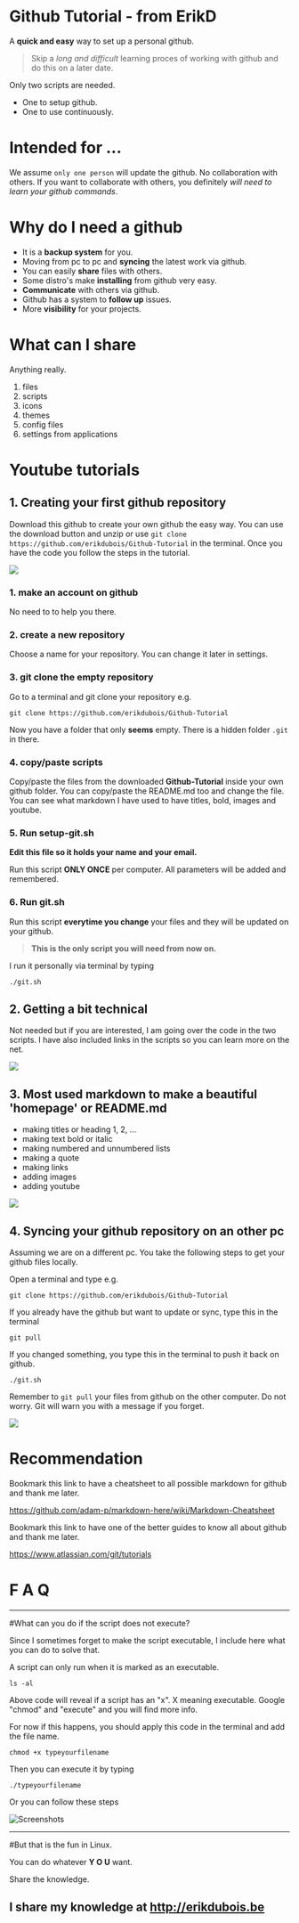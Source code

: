 # Github Tutorial - from ErikD

A **quick and easy** way to set up a personal github. 

>Skip a *long and difficult* learning proces of working with github and do this on a later date.

Only two scripts are needed.

- One to setup github.
- One to use continuously.

# Intended for ...

We assume `only one person` will update the github. No collaboration with others. 
If you want to collaborate with others, you definitely *will need to learn your github commands*.

# Why do I need a github

- It is a **backup system** for you.
- Moving from pc to pc and **syncing** the latest work via github.
- You can easily **share** files with others.
- Some distro's make **installing** from github very easy.
- **Communicate** with others via github.
- Github has a system to **follow up** issues.
- More **visibility** for your projects. 

# What can I share

Anything really. 

1. files
2. scripts
3. icons
4. themes
5. config files
6. settings from applications



# Youtube tutorials


## 1. Creating your first github repository

Download this github to create your own github the easy way. 
You can use the download button and unzip or use `git clone https://github.com/erikdubois/Github-Tutorial`
in the terminal. Once you have the code you follow the steps in the tutorial.

<a target="_blank" href="https://www.youtube.com/playlist?list=PLlloYVGq5pS62xdUdNsWCqRC_y-cgqBbh">
<img style="max-width:100%;" src="http://i.imgur.com/aLvTmJn.jpg">
</a>

### 1. make an account on github

No need to to help you there.

### 2. create a new repository

Choose a name for your repository. You can change it later in settings.

### 3. git clone the empty repository

Go to a terminal and git clone your repository e.g.

	git clone https://github.com/erikdubois/Github-Tutorial

Now you have a folder that only **seems** empty. There is a hidden folder `.git` in there.

### 4. copy/paste scripts

Copy/paste the files from the downloaded **Github-Tutorial** inside your own github folder. You can copy/paste
the README.md too and change the file. You can see what markdown I have used to have titles, bold, images and youtube.


### 5. Run setup-git.sh 

**Edit this file so it holds your name and your email.**

Run this script **ONLY ONCE** per computer. All parameters will be added and remembered.

### 6. Run git.sh

Run this script **everytime you change** your files and they will be updated on your github.

>**This is the only script you will need from now on.**

I run it personally via terminal by typing

	./git.sh



## 2. Getting a bit technical

Not needed but if you are interested, I am going over the code in the two scripts.
I have also included links in the scripts so you can learn more on the net.

<a target="_blank" href="https://www.youtube.com/playlist?list=PLlloYVGq5pS62xdUdNsWCqRC_y-cgqBbh">
<img style="max-width:100%;" src="http://i.imgur.com/aLvTmJn.jpg">
</a>


## 3. Most used markdown to make a beautiful 'homepage' or README.md

* making titles or heading 1, 2, ...
* making text bold or italic
* making numbered and unnumbered lists
* making a quote
* making links
* adding images
* adding youtube


<a target="_blank" href="https://www.youtube.com/playlist?list=PLlloYVGq5pS62xdUdNsWCqRC_y-cgqBbh">
<img style="max-width:100%;" src="http://i.imgur.com/aLvTmJn.jpg">
</a>


## 4. Syncing your github repository on an other pc

Assuming we are on a different pc. You take the following steps to get your github files locally.

Open a terminal and type e.g.

	git clone https://github.com/erikdubois/Github-Tutorial

If you already have the github but want to update or sync, type this in the terminal

	git pull

If you changed something, you type this in the terminal to push it back on github.

	./git.sh

Remember to `git pull` your files from github on the other computer. Do not worry. 
Git will warn you with a message if you forget.


<a target="_blank" href="https://www.youtube.com/playlist?list=PLlloYVGq5pS62xdUdNsWCqRC_y-cgqBbh">
<img style="max-width:100%;" src="http://i.imgur.com/aLvTmJn.jpg">
</a>


# Recommendation

Bookmark this link to have a cheatsheet to all possible markdown for github and thank me later.

https://github.com/adam-p/markdown-here/wiki/Markdown-Cheatsheet


Bookmark this link to have one of the better guides to know all about github and thank me later.

https://www.atlassian.com/git/tutorials


# F  A  Q
--------------------

#What can you do if the script does not execute?

Since I sometimes forget to make the script executable, I include here what you can do to solve that.

A script can only run when it is marked as an executable.

	ls -al 

Above code will reveal if a script has an "x". X meaning executable.
Google "chmod" and "execute" and you will find more info.

For now if this happens, you should apply this code in the terminal and add the file name.

	chmod +x typeyourfilename

Then you can execute it by typing

	./typeyourfilename

Or you can follow these steps

![Screenshots](http://i.imgur.com/vXsOaFL.gif)


-------------------------------------------------
#But that is the fun in Linux.

You can do whatever <b>Y O U</b> want.

Share the knowledge.

I share my knowledge at http://erikdubois.be
------------------------------------------------
